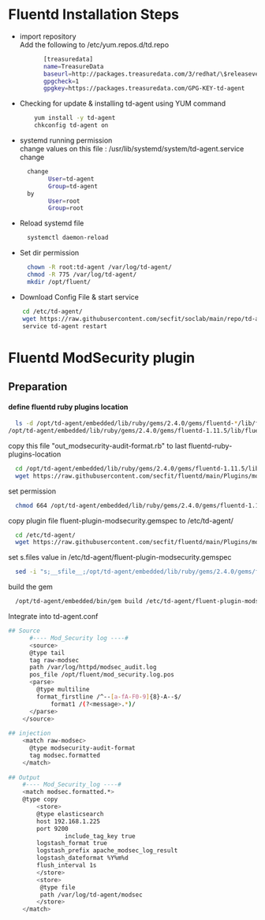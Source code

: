 # Fluentd Installation Steps


* import repository<br>
    Add the following to /etc/yum.repos.d/td.repo
```sh
          [treasuredata]
	      name=TreasureData
	      baseurl=http://packages.treasuredata.com/3/redhat/\$releasever/\$basearch
	      gpgcheck=1
	      gpgkey=https://packages.treasuredata.com/GPG-KEY-td-agent
```
  * Checking for update & installing td-agent using YUM command<br>
      ```sh
	      yum install -y td-agent
	      chkconfig td-agent on
      ```
  * systemd running permission<br>
  change values on this file : /usr/lib/systemd/system/td-agent.service <br>
  change 
      ```sh
        change 
              User=td-agent
	          Group=td-agent
        by
              User=root
              Group=root
      ```
   
  * Reload systemd file
      ```sh
        systemctl daemon-reload
      ``` 
  * Set dir permission
      ```sh
        chown -R root:td-agent /var/log/td-agent/
        chmod -R 775 /var/log/td-agent/
        mkdir /opt/fluent/
      ``` 
  * Download Config File & start service
  
```sh
    cd /etc/td-agent/
    wget https://raw.githubusercontent.com/secfit/soclab/main/repo/td-agent.conf
    service td-agent restart
```





# Fluentd ModSecurity plugin

## Preparation
#### define fluentd ruby plugins location

```sh
  ls -d /opt/td-agent/embedded/lib/ruby/gems/2.4.0/gems/fluentd-*/lib/fluent/plugin/
/opt/td-agent/embedded/lib/ruby/gems/2.4.0/gems/fluentd-1.11.5/lib/fluent/plugin/
``` 

copy this file "out_modsecurity-audit-format.rb" to last fluentd-ruby-plugins-location
```sh
  cd /opt/td-agent/embedded/lib/ruby/gems/2.4.0/gems/fluentd-1.11.5/lib/fluent/plugin/
  wget https://raw.githubusercontent.com/secfit/fluentd/main/Plugins/modsecurity/out_modsecurity-audit-format.rb
```

set permission
```sh
  chmod 664 /opt/td-agent/embedded/lib/ruby/gems/2.4.0/gems/fluentd-1.11.5/lib/out_modsecurity-audit-format.rb
```

copy plugin file fluent-plugin-modsecurity.gemspec to /etc/td-agent/
```sh
  cd /etc/td-agent/
  wget https://raw.githubusercontent.com/secfit/fluentd/main/Plugins/modsecurity/fluent-plugin-modsecurity.gemspec
```

set s.files value in /etc/td-agent/fluent-plugin-modsecurity.gemspec
```sh
  sed -i "s;__sfile__;/opt/td-agent/embedded/lib/ruby/gems/2.4.0/gems/fluentd-1.11.5/lib/out_modsecurity-audit-format.rb;g" /etc/td-agent/fluent-plugin-modsecurity.gemspec
```

build the gem
```sh
  /opt/td-agent/embedded/bin/gem build /etc/td-agent/fluent-plugin-modsecurity.gemspec
```

Integrate into td-agent.conf
```sh
## Source
  	  #---- Mod_Security log ----#
	  <source>
	  @type tail
	  tag raw-modsec
	  path /var/log/httpd/modsec_audit.log
	  pos_file /opt/fluent/mod_security.log.pos
	  <parse>
		@type multiline
		format_firstline /^--[a-fA-F0-9]{8}-A--$/
			format1 /(?<message>.*)/
	  </parse>
	</source>
	
## injection
	<match raw-modsec>
	  @type modsecurity-audit-format
	  tag modsec.formatted
	</match>
	
## Output
	#---- Mod_Security_log ----#
	<match modsec.formatted.*>
  	@type copy
        <store>
        @type elasticsearch
        host 192.168.1.225
        port 9200
                include_tag_key true
        logstash_format true
        logstash_prefix apache_modsec_log_result
        logstash_dateformat %Y%m%d
        flush_interval 1s
		</store>
		<store>
	 	 @type file
	 	 path /var/log/td-agent/modsec
		</store>
	</match>

	
```

